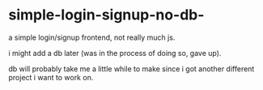 # simple-login-signup-no-db-


a simple login/signup frontend, not really much js.

i might add a db later (was in the process of doing so, gave up).

db will probably take me a little while to make since i got another different project i want to work on.

